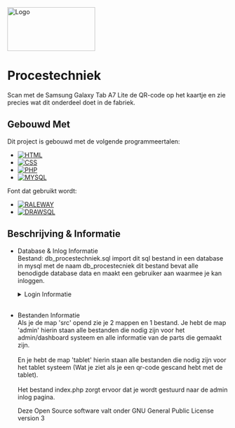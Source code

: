 <div>
<a href="https://github.com/DevJelleS/Procestechniek">
    <img src="images/logo.png" alt="Logo" width="200" height="100">
</a>
</div>

# Procestechniek

Scan met de Samsung Galaxy Tab A7 Lite de QR-code op het kaartje
en zie precies wat dit onderdeel doet in de fabriek.

## Gebouwd Met

Dit project is gebouwd met de volgende programmeertalen:

- [![HTML][html]](https://developer.mozilla.org/en-US/docs/Web/HTML)
- [![CSS][css]](https://developer.mozilla.org/en-US/docs/Web/CSS)
- [![PHP][php]](https://www.php.net/manual/en/)
- [![MYSQL][mysql]](https://dev.mysql.com/doc/)

[html]: https://img.shields.io/badge/HTML-E44D26?style=for-the-badge
[css]: https://img.shields.io/badge/CSS-264DE4?style=for-the-badge
[php]: https://img.shields.io/badge/PHP-777BB3?style=for-the-badge
[mysql]: https://img.shields.io/badge/MYSQL-E48E00?style=for-the-badge

Font dat gebruikt wordt:

- [![RALEWAY][raleway]](https://fonts.google.com/specimen/Raleway?query=raleway)
- [![DRAWSQL][drawsql]](https://drawsql.app/teams/jelles-team/diagrams/procestechniek)

[raleway]: https://img.shields.io/badge/Raleway-4DFF89?style=for-the-badge
[drawsql]: https://img.shields.io/badge/DRAWSQL-4DFF89?style=for-the-badge

## Beschrijving & Informatie

- Database & Inlog Informatie <br>
  Bestand: db_procestechniek.sql
  import dit sql bestand in een database in mysql met de naam db_procestecniek
  dit bestand bevat alle benodigde database data en maakt een gebruiker aan
  waarmee je kan inloggen.
  <details>
    <summary>Login Informatie </summary>
    Gebruikersnaam: admin <br>
    Wachtwoord: airpods
    </details>

  <br>

- Bestanden Informatie <br>
  Als je de map 'src' opend zie je 2 mappen en 1 bestand. Je hebt de map 'admin' hierin staan alle
  bestanden die nodig zijn voor het admin/dashboard systeem en alle informatie van de parts die gemaakt zijn. <br> <br>
  En je hebt de map 'tablet' hierin staan alle bestanden die nodig zijn voor het tablet systeem (Wat je ziet als je een qr-code gescand hebt met de tablet). <br> <br>
  Het bestand index.php zorgt ervoor dat je wordt gestuurd naar de admin inlog pagina.
  
  Deze Open Source software valt onder GNU General Public License version 3
  
